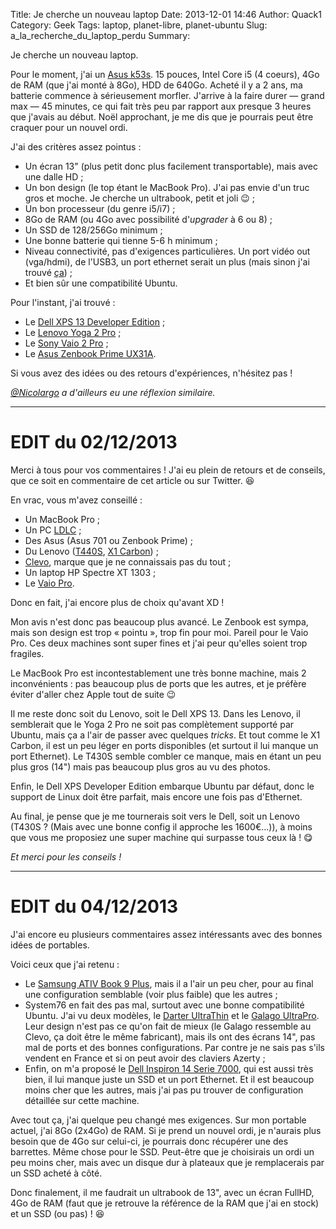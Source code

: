 Title: Je cherche un nouveau laptop
Date: 2013-12-01 14:46
Author: Quack1
Category: Geek
Tags: laptop, planet-libre, planet-ubuntu
Slug: a_la_recherche_du_laptop_perdu
Summary: 

Je cherche un nouveau laptop.

Pour le moment, j'ai un [Asus k53s](http://www.laptopspirit.fr/91089/asus-k53sv-sx080v-156-pouces-core-i5-sandy-gt-540m-optimus-640-go-a-699e.html "Asus K53SV-SX080V, 15.6 pouces : Core i5 Sandy, GT 540M, Optimus, 640 Go à 699€"). 15 pouces, Intel Core i5 (4 coeurs), 4Go de RAM (que j'ai monté à 8Go), HDD de 640Go. Acheté il y a 2 ans, ma batterie commence à sérieusement morfler. J'arrive à la faire durer — grand max — 45 minutes, ce qui fait très peu par rapport aux presque 3 heures que j'avais au début. Noël approchant, je me dis que je pourrais peut être craquer pour un nouvel ordi.

J'ai des critères assez pointus : 

- Un écran 13" (plus petit donc plus facilement transportable), mais avec une dalle HD ;
- Un bon design (le top étant le MacBook Pro). J'ai pas envie d'un truc gros et moche. Je cherche un ultrabook, petit et joli 😉 ;
- Un bon processeur (du genre i5/i7) ;
- 8Go de RAM (ou 4Go avec possibilité d'_upgrader_ à 6 ou 8) ;
- Un SSD de 128/256Go minimum ;
- Une bonne batterie qui tienne 5-6 h minimum ;
- Niveau connectivité, pas d'exigences particulières. Un port vidéo out (vga/hdmi), de l'USB3, un port ethernet serait un plus (mais sinon j'ai trouvé [ça](http://store.apple.com/fr/product/MC704ZM/A/adaptateur-usb-ethernet-apple?fnode=51 "Adaptateur USB Ethernet Apple ")) ;
- Et bien sûr une compatibilité Ubuntu.

Pour l'instant, j'ai trouvé : 

- Le [Dell XPS 13 Developer Edition](http://www.dell.com/fr/entreprise/p/xps-13-linux/pd) ;
- Le [Lenovo Yoga 2 Pro](http://shop.lenovo.com/fr/fr/laptops/ideapad/yoga/yoga-2-pro/) ;
- Le [Sony Vaio 2 Pro](http://store.sony.com/vaio-pro-13-ultrabooks/cat-27-catid-All-13-Ultrabook-Pro;pgid=yHFG8DtctnBSRpnEku0Sfoys0000ezfdrkby;sid=Hujr2VMqi-HO2QGxehCS3csg19OlHDxmW5ncaDDl) ;
- Le [Asus Zenbook Prime UX31A](http://www.ldlc.com/fiche/PB00143422.html).

Si vous avez des idées ou des retours d'expériences, n'hésitez pas !

_[@Nicolargo](https://twitter.com/nicolargo/status/406744322646609920) a d'ailleurs eu une réflexion similaire._

---------------------------------------

# EDIT du 02/12/2013

Merci à tous pour vos commentaires ! J'ai eu plein de retours et de conseils, que ce soit en commentaire de cet article ou sur Twitter. 😆

En vrac, vous m'avez conseillé : 

- Un MacBook Pro ;
- Un PC [LDLC](http://www.ldlc.com/fiche/PB00153306.html) ;
- Des Asus (Asus 701 ou Zenbook Prime) ;
- Du Lenovo ([T440S](http://shop.lenovo.com/fr/fr/laptops/thinkpad/t-series/t440s/?&cid=fr|semd|se|google|lenovofrdirect|z18D75|g-c), [X1 Carbon](http://shop.lenovo.com/fr/fr/laptops/thinkpad/x-series/x1-carbon/)) ;
- [Clevo](http://www.clevo.fr/shop/clevo-w230st-pack.html), marque que je ne connaissais pas du tout ;
- Un laptop HP Spectre XT 1303 ;
- Le [Vaio Pro](http://www.sony.fr/product/vn-pro).

Donc en fait, j'ai encore plus de choix qu'avant XD !

Mon avis n'est donc pas beaucoup plus avancé. Le Zenbook est sympa, mais son design est trop « pointu », trop fin pour moi. Pareil pour le Vaio Pro. Ces deux machines sont super fines et j'ai peur qu'elles soient trop fragiles.

Le MacBook Pro est incontestablement une très bonne machine, mais 2 inconvénients : pas beaucoup plus de ports que les autres, et je préfère éviter d'aller chez Apple tout de suite 😉

Il me reste donc soit du Lenovo, soit le Dell XPS 13. Dans les Lenovo, il semblerait que le Yoga 2 Pro ne soit pas complètement supporté par Ubuntu, mais ça a l'air de passer avec quelques _tricks_. Et tout comme le X1 Carbon, il est un peu léger en ports disponibles (et surtout il lui manque un port Ethernet). Le T430S semble combler ce manque, mais en étant un peu plus gros (14") mais pas beaucoup plus gros au vu des photos.

Enfin, le Dell XPS Developer Edition embarque Ubuntu par défaut, donc le support de Linux doit être parfait, mais encore une fois pas d'Ethernet.

Au final, je pense que je me tournerais soit vers le Dell, soit un Lenovo (T430S ? (Mais avec une bonne config il approche les 1600€...)), à moins que vous me proposiez une super machine qui surpasse tous ceux là ! 😋

_Et merci pour les conseils !_

---------------------------------------

# EDIT du 04/12/2013

J'ai encore eu plusieurs commentaires assez intéressants avec des bonnes idées de portables.

Voici ceux que j'ai retenu : 

- Le [Samsung ATIV Book 9 Plus](http://www.materiel.net/ordinateur-portable/samsung-ativbook-9-plus-qhd-np940x3g-k01fr-94120.html?affcode=adwords_shop&gclid=CPLUv4nWyLoCFcTLtAodVxkAww), mais il a l'air un peu cher, pour au final une configuration semblable (voir plus faible) que les autres ;
- System76 en fait des pas mal, surtout avec une bonne compatibilité Ubuntu. J'ai vu deux modèles, le [Darter UltraThin](https://www.system76.com/laptops/model/daru4) et le [Galago UltraPro](https://www.system76.com/laptops/model/galu1). Leur design n'est pas ce qu'on fait de mieux (le Galago ressemble au Clevo, ça doit être le même fabricant), mais ils ont des écrans 14", pas mal de ports et des bonnes configurations. Par contre je ne sais pas s'ils vendent en France et si on peut avoir des claviers Azerty ;
- Enfin, on m'a proposé le [Dell Inspiron 14 Serie 7000](http://www.dell.com/fr/p/inspiron-14-7437/pd), qui est aussi très bien, il lui manque juste un SSD et un port Ethernet. Et il est beaucoup moins cher que les autres, mais j'ai pas pu trouver de configuration détaillée sur cette machine.

Avec tout ça, j'ai quelque peu changé mes exigences. Sur mon portable actuel, j'ai 8Go (2x4Go) de RAM. Si je prend un nouvel ordi, je n'aurais plus besoin que de 4Go sur celui-ci, je pourrais donc récupérer une des barrettes. Même chose pour le SSD. Peut-être que je choisirais un ordi un peu moins cher, mais avec un disque dur à plateaux que je remplacerais par un SSD acheté à côté.

Donc finalement, il me faudrait un ultrabook de 13", avec un écran FullHD, 4Go de RAM (faut que je retrouve la référence de la RAM que j'ai en stock) et un SSD (ou pas) ! 😆